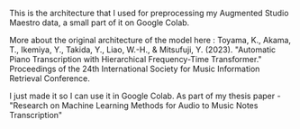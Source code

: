 This is the architecture that I used for preprocessing my Augmented Studio Maestro data, a small part of it on Google Colab.

More about the original architecture of the model here : Toyama, K., Akama, T., Ikemiya, Y., Takida, Y., Liao, W.-H., & Mitsufuji, Y. (2023). "Automatic Piano Transcription with Hierarchical Frequency-Time Transformer." Proceedings of the 24th International Society for Music Information Retrieval Conference.


I just made it so I can use it in Google Colab.
As part of my thesis paper - "Research on Machine Learning Methods for Audio to Music Notes Transcription"
